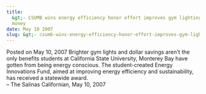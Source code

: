 ```yaml
---
title:
  &gt;- CSUMB wins energy efficiency honor effort improves gym lighting saves
  money
date: May 10 2007
slug: &gt;- csumb-wins-energy-efficiency-honor-effort-improves-gym-lighting-saves-money
---
```


 



<span class="date">Posted on May 10, 2007    </span>
Brighter gym lights and dollar savings aren&apos;t the only benefits
students at California State University, Monterey Bay have gotten
from being energy conscious. The student-created Energy Innovations
Fund, aimed at improving energy efficiency and sustainability, has
received a statewide award.<br>
&#x2013; The Salinas Californian, May 10, 2007<br/></br>




```
